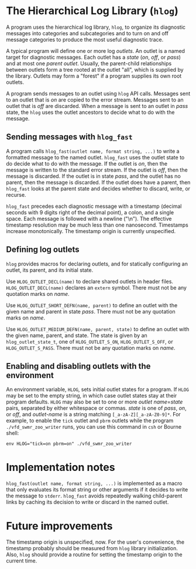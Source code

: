 # The Hierarchical Log Library (`hlog`)

A program uses the hierarchical log library, `hlog`, to organize
its diagnostic messages into categories and subcategories and to
turn on and off message categories to produce the most useful
diagnostic trace.

A typical program will define one or more log *outlets*.  An outlet
is a named target for diagnostic messages.  Each outlet has a *state*
(*on*, *off*, or *pass*) and at most one *parent outlet*.  Usually, the
parent-child relationships between outlets form a tree rooted at the
outlet "all", which is supplied by the library.  Outlets may form a
"forest" if a program supplies its own root outlets.

A program sends messages to an outlet using `hlog` API calls.
Messages sent to an outlet that is *on* are copied to the error
stream.  Messages sent to an outlet that is *off* are discarded.
When a message is sent to an outlet in *pass* state, the `hlog`
uses the outlet ancestors to decide what to do with the message.

## Sending messages with `hlog_fast`
 
A program calls `hlog_fast(outlet name, format string, ...)` to
write a formatted message to the named outlet.  `hlog_fast` uses
the outlet state to do decide what to do with the message.  If the
outlet is *on*, then the message is written to the standard error
stream.  If the outlet is *off*, then the message is discarded.
If the outlet is in state *pass*, and the outlet has no parent,
then the message is discarded.  If the outlet does have a parent,
then `hlog_fast` looks at the parent state and decides whether to
discard, write, or recurse.

`hlog_fast` precedes each diagnostic message with a timestamp (decimal
seconds with 9 digits right of the decimal point), a colon, and a single
space.  Each message is followed with a newline ("\n").  The effective
timestamp resolution may be much less than one nanosecond.  Timestamps
increase monotonically.  The timestamp origin is currently unspecified.

## Defining log outlets

`hlog` provides macros for declaring outlets, and for statically
configuring an outlet, its parent, and its initial state.

Use `HLOG_OUTLET_DECL(name)` to declare shared outlets in header
files.  `HLOG_OUTLET_DECL(name)` declares an `extern` symbol.
There must not be any quotation marks on *name*.

Use `HLOG_OUTLET_SHORT_DEFN(name, parent)` to define an outlet with the
given name and parent in state *pass*.  There must not be any quotation
marks on *name*.

Use `HLOG_OUTLET_MEDIUM_DEFN(name, parent, state)` to define an outlet
with the given name, parent, and state.  The state is given by an
`hlog_outlet_state_t`, one of `HLOG_OUTLET_S_ON`, `HLOG_OUTLET_S_OFF`,
or `HLOG_OUTLET_S_PASS`.  There must not be any quotation marks on
*name*.

## Enabling and disabling outlets with the environment

An environment variable, `HLOG`, sets initial outlet states for a
program.  If `HLOG` may be set to the empty string, in which case
outlet states stay at their program defaults.  `HLOG` may also be
set to one or more *outlet name*=*state* pairs, separated by either
whitespace or commas. *state* is one of *pass*, *on*, or *off*,
and *outlet-name* is a string matching `[_a-zA-Z][_a-zA-Z0-9]*`.
For example, to enable the `tick` outlet and `pbrm` outlets while
the program `./vfd_swmr_zoo_writer` runs, you can use this command
in `csh` or Bourne shell:

```
env HLOG="tick=on pbrm=on" ./vfd_swmr_zoo_writer
```

# Implementation notes

`hlog_fast(outlet name, format string, ...)` is implemented as a
macro that only evaluates its format string or other arguments if
it decides to write the message to `stderr`.  `hlog_fast` avoids
repeatedly walking child-parent links by caching its decision to
write or discard in the named outlet.

# Future improvements

The timestamp origin is unspecified, now.  For the user's convenience,
the timestamp probably should be measured from `hlog` library
initialization.  Also, `hlog` should provide a routine for setting
the timestamp origin to the current time.

